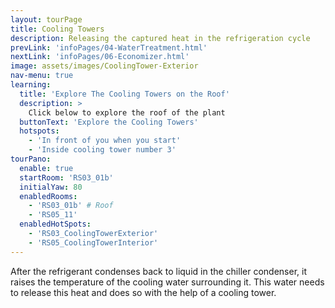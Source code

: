 ```yaml
---
layout: tourPage
title: Cooling Towers
description: Releasing the captured heat in the refrigeration cycle
prevLink: 'infoPages/04-WaterTreatment.html'
nextLink: 'infoPages/06-Economizer.html'
image: assets/images/CoolingTower-Exterior
nav-menu: true
learning:
  title: 'Explore The Cooling Towers on the Roof'
  description: >
    Click below to explore the roof of the plant
  buttonText: 'Explore the Cooling Towers'
  hotspots:
    - 'In front of you when you start'
    - 'Inside cooling tower number 3'
tourPano:
  enable: true
  startRoom: 'RS03_01b'
  initialYaw: 80
  enabledRooms:
    - 'RS03_01b' # Roof
    - 'RS05_11'
  enabledHotSpots:
    - 'RS03_CoolingTowerExterior'
    - 'RS05_CoolingTowerInterior'
---
```

After the refrigerant condenses back to liquid in the chiller condenser, it raises the temperature
of the cooling water surrounding it. This water needs to release this heat and does so with the
help of a cooling tower.
